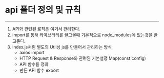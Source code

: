 # api 폴더 정의 및 규칙
***

1. API와 관련된 로직은 여기서 관리한다.
2. import를 통해 라이브러리를 끌고올때 기본적으로 node_modules에 있는것을 끌고온다.
3. index.js처럼 별도의 Util성 js를 만들어서 관리하는 방식
   * axios import
   * HTTP Request & Response와 관련된 기본설정 Map(const config)
   * API 함수들 정의
   * 만든 API 함수 export
    
